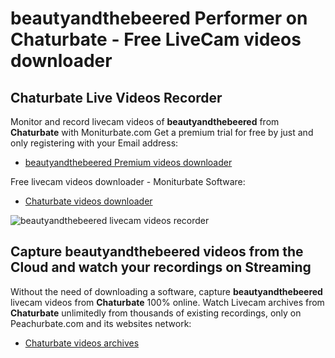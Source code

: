 # beautyandthebeered Performer on Chaturbate - Free LiveCam videos downloader

## Chaturbate Live Videos Recorder

Monitor and record livecam videos of **beautyandthebeered** from **Chaturbate** with Moniturbate.com
Get a premium trial for free by just and only registering with your Email address:
* [beautyandthebeered Premium videos downloader](https://moniturbate.com/request-demo-licence-key.html)

Free livecam videos downloader - Moniturbate Software:
* [Chaturbate videos downloader](https://moniturbate.com/moniturbate-download-software.html)

![beautyandthebeered livecam videos recorder](https://peachurnet.com/templates/moniturbate-software.png)


## Capture beautyandthebeered videos from the Cloud and watch your recordings on Streaming

Without the need of downloading a software, capture **beautyandthebeered** livecam videos from **Chaturbate** 100% online.
Watch Livecam archives from **Chaturbate** unlimitedly from thousands of existing recordings, only on Peachurbate.com and its websites network:
* [Chaturbate videos archives](https://peachurnet.com/)